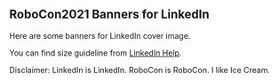## RoboCon2021 Banners for LinkedIn

Here are some banners for LinkedIn cover image.

You can find size guideline from [LinkedIn Help](https://www.linkedin.com/help/linkedin/answer/70781/image-specifications-for-your-linkedin-pages-and-career-pages?lang=en).

Disclaimer: LinkedIn is LinkedIn. RoboCon is RoboCon. I like Ice Cream.
